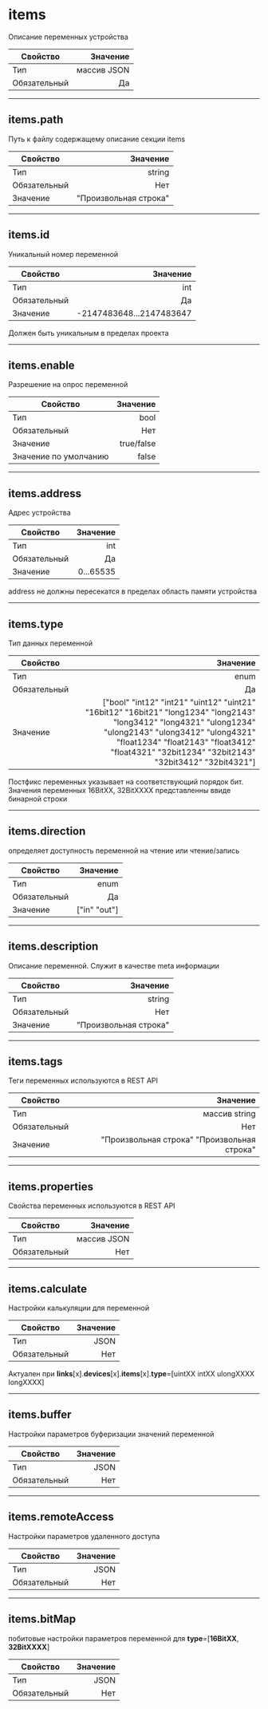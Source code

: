 
# **items**  

Описание переменных устройства

|Свойство|Значение|
|----|---:|
|Тип|массив JSON|
|Обязательный|Да|

----

## **items**.path  

Путь к файлу содержащему описание секции items

|Свойство|Значение|
|----|---:|
|Тип|string|
|Обязательный|Нет|
|Значение|"Произвольная строка"|

----

## **items**.id  

Уникальный номер переменной

|Свойство|Значение|
|----|---:|
|Тип|int|
|Обязательный|Да|
|Значение|-2147483648...2147483647|

Должен быть уникальным в пределах проекта

----

## **items**.enable

Разрешение на опрос переменной

|Свойство|Значение|
|----|---:|
|Тип|bool|
|Обязательный|Нет|
|Значение|true/false|
|Значение по умолчанию|false|

----

## **items**.address

Адрес устройства

|Свойство|Значение|
|----|---:|
|Тип|int|
|Обязательный|Да|
|Значение|0...65535|

address не должны пересекатся в пределах область памяти устройства

----

## **items**.type

Тип данных переменной

|Свойство|Значение|
|----|---:|
|Тип|enum|
|Обязательный|Да|
|Значение|["bool" "int12" "int21" "uint12" "uint21" "16bit12" "16bit21" "long1234" "long2143" "long3412" "long4321" "ulong1234" "ulong2143" "ulong3412" "ulong4321" "float1234" "float2143" "float3412" "float4321" "32bit1234" "32bit2143" "32bit3412" "32bit4321"]|

Постфикс переменных указывает на соответствующий порядок бит. Значения переменных 16BitXX, 32BitXXXX представленны ввиде бинарной строки

----

## **items**.direction

определяет доступность переменной на чтение или чтение/запись

|Свойство|Значение|
|----|---:|
|Тип|enum|
|Обязательный|Да|
|Значение|["in" "out"]|

----

## **items**.description

Описание переменной. Служит в качестве meta информации

|Свойство|Значение|
|----|---:|
|Тип|string|
|Обязательный|Нет|
|Значение|"Произвольная строка"|

----

## **items**.tags

Теги переменных используются в  REST API

|Свойство|Значение|
|----|---:|
|Тип|массив string|
|Обязательный|Нет|
|Значение|"Произвольная строка" "Произвольная строка"|

----

## **items**.properties

Свойства переменных используются в  REST API

|Свойство|Значение|
|----|---:|
|Тип|массив JSON|
|Обязательный|Нет|

----

## **items**.calculate

Настройки калькуляции для переменной

|Свойство|Значение|
|----|---:|
|Тип|JSON|
|Обязательный|Нет|

Актуален при **links**[x].**devices**[x].**items**[x].**type**=[uintXX intXX ulongXXXX longXXXX]

----

## **items**.buffer

Настройки параметров буферизации значений переменной

|Свойство|Значение|
|----|---:|
|Тип|JSON|
|Обязательный|Нет|

----

## **items**.remoteAccess

Настройки параметров удаленного доступа

|Свойство|Значение|
|----|---:|
|Тип|JSON|
|Обязательный|Нет|

----

## **items**.bitMap

побитовые настройки параметров  переменной для **type**=[**16BitXX**, **32BitXXXX**]

|Свойство|Значение|
|----|---:|
|Тип|JSON|
|Обязательный|Нет|

